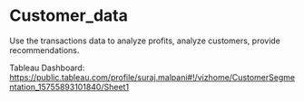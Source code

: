 # Customer_data
Use the transactions data to analyze profits, analyze customers, provide recommendations.

Tableau Dashboard: https://public.tableau.com/profile/suraj.malpani#!/vizhome/CustomerSegmentation_15755893101840/Sheet1
